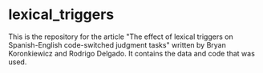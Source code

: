 # lexical_triggers
This is the repository for the article "The effect of lexical triggers on Spanish-English code-switched judgment tasks" written by Bryan Koronkiewicz and Rodrigo Delgado. It contains the data and code that was used. 
